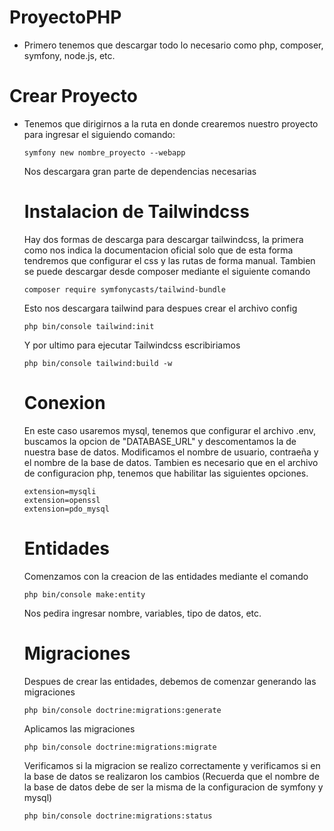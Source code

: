 # ProyectoPHP

- Primero tenemos que descargar todo lo necesario como php, composer, symfony, node.js, etc.
  
# Crear Proyecto

- Tenemos que dirigirnos a la ruta en donde crearemos nuestro proyecto para ingresar el siguiendo comando:
  ```
  symfony new nombre_proyecto --webapp
  ```
  Nos descargara gran parte de dependencias necesarias
  
  # Instalacion de Tailwindcss

  Hay dos formas de descarga para descargar tailwindcss, la primera como nos indica la documentacion oficial solo que de esta forma tendremos que configurar el css y las rutas de forma manual. Tambien se puede descargar desde composer mediante el siguiente comando
  ```
  composer require symfonycasts/tailwind-bundle
  ```

  Esto nos descargara tailwind para despues crear el archivo config
  ```
  php bin/console tailwind:init
  ```

  Y por ultimo para ejecutar Tailwindcss escribiriamos
  ```
  php bin/console tailwind:build -w
  ```

  # Conexion
  En este caso usaremos mysql, tenemos que configurar el archivo .env, buscamos la opcion de "DATABASE_URL" y descomentamos la de nuestra base de datos. Modificamos el nombre de usuario, contraeña y el nombre de la base de datos.
  Tambien es necesario que en el archivo de configuracion php, tenemos que habilitar las siguientes opciones.
  ```
  extension=mysqli
  extension=openssl
  extension=pdo_mysql
  ```

  # Entidades 
  Comenzamos con la creacion de las entidades mediante el comando
  
  ```
  php bin/console make:entity
  ```
  Nos pedira ingresar nombre, variables, tipo de datos, etc.

  # Migraciones
  Despues de crear las entidades, debemos de comenzar generando las migraciones
  ```
  php bin/console doctrine:migrations:generate
  ```
  Aplicamos las migraciones
  ```
  php bin/console doctrine:migrations:migrate
  ```
  Verificamos si la migracion se realizo correctamente y verificamos si en la base de datos se realizaron los cambios (Recuerda que el nombre de la base de datos debe de ser la misma de la configuracion de symfony y mysql)
  ```
  php bin/console doctrine:migrations:status
  ```
  

  
  
  
